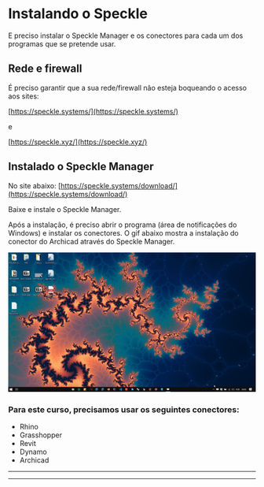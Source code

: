 # Instalando o Speckle

E preciso instalar o Speckle Manager e os conectores para cada um dos programas que se pretende usar.

## Rede e firewall

É preciso garantir que a sua rede/firewall não esteja boqueando o acesso aos sites:

[https://speckle.systems/](https://speckle.systems/)

e

[https://speckle.xyz/](https://speckle.xyz/)

## Instalado o Speckle Manager

No site abaixo:
[https://speckle.systems/download/](https://speckle.systems/download/)

Baixe e instale o Speckle Manager.

Após a instalação, é preciso abrir o programa (área de notificações do Windows) e instalar os conectores. O gif abaixo mostra a instalação do conector do Archicad através do Speckle Manager.

![Archicad install](./speckle_manager_install_connector.gif)

### Para este curso, precisamos usar os seguintes conectores:

- Rhino
- Grasshopper
- Revit
- Dynamo
- Archicad


_________________
_________________

